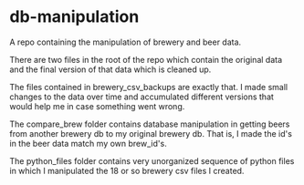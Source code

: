 # db-manipulation
A repo containing the manipulation of brewery and beer data.

There are two files in the root of the repo which contain the original data and the final version of that data which is cleaned up.

The files contained in brewery_csv_backups are exactly that. I made small changes to the data over time and accumulated different versions that would help me in case something went wrong.

The compare_brew folder contains database manipulation in getting beers from another brewery db to my original brewery db. That is, I made the id's in the beer data match my own brew_id's.

The python_files folder contains very unorganized sequence of python files in which I manipulated the 18 or so brewery csv files I created.
